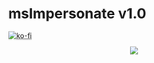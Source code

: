 # msImpersonate v1.0

[![ko-fi](https://ko-fi.com/img/githubbutton_sm.svg)](https://ko-fi.com/M4M03Q2JN)

<p align="center">
  <img src="https://github.com/dievus/msimpersonate/blob/main/images/msimpersonate.jpg" />
</p>
